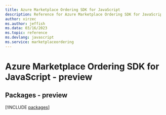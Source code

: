 ```yaml
---
title: Azure Marketplace Ordering SDK for JavaScript
description: Reference for Azure Marketplace Ordering SDK for JavaScript
author: xirzec
ms.author: jeffish
ms.data: 03/16/2023
ms.topic: reference
ms.devlang: javascript
ms.service: marketplaceordering
---
```

# Azure Marketplace Ordering SDK for JavaScript - preview
## Packages - preview
[!INCLUDE [packages](marketplace-ordering-index.md)]